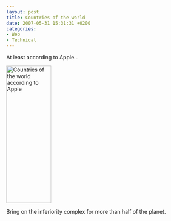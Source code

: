 ```yaml
---
layout: post
title: Countries of the world
date: 2007-05-31 15:31:31 +0200
categories:
- Web
- Technical
---
```

At least according to Apple...

<img src="http://www.rusiczki.net/blog/blogpics/countries-of-the-world.gif" width="118" height="363" alt="Countries of the world according to Apple" class="image" />

Bring on the inferiority complex for more than half of the planet.

